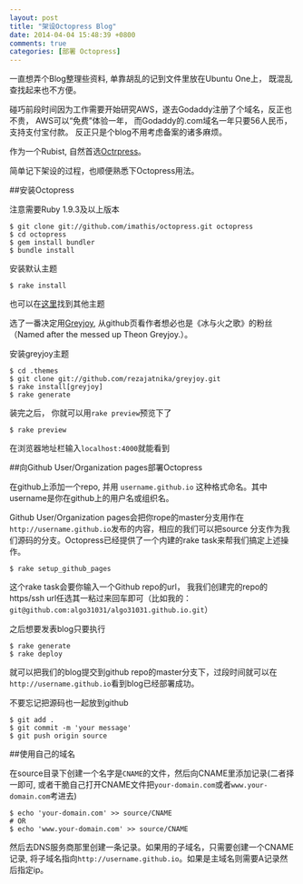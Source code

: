 ```yaml
---
layout: post
title: "架设Octopress Blog"
date: 2014-04-04 15:48:39 +0800
comments: true
categories: [部署 Octopress]
---
```

一直想弄个Blog整理些资料, 单靠胡乱的记到文件里放在Ubuntu One上， 既混乱查找起来也不方便。

碰巧前段时间因为工作需要开始研究AWS，遂去Godaddy注册了个域名，反正也不贵， AWS可以“免费”体验一年， 而Godaddy的.com域名一年只要56人民币，支持支付宝付款。 反正只是个blog不用考虑备案的诸多麻烦。

作为一个Rubist, 自然首选[Octrpress](http://octopress.org/)。

简单记下架设的过程，也顺便熟悉下Octopress用法。

##安装Octopress

注意需要Ruby 1.9.3及以上版本    

    $ git clone git://github.com/imathis/octopress.git octopress
    $ cd octopress
    $ gem install bundler
    $ bundle install

安装默认主题

    $ rake install

也可以在[这里](https://github.com/imathis/octopress/wiki/3rd-Party-Octopress-Themes)找到其他主题

选了一番决定用[Greyjoy](https://github.com/rezajatnika/greyjoy), 从github页看作者想必也是《冰与火之歌》的粉丝（Named after the messed up Theon Greyjoy.）。

安装greyjoy主题

    $ cd .themes
    $ git clone git://github.com/rezajatnika/greyjoy.git
    $ rake install[greyjoy]
    $ rake generate   

装完之后， 你就可以用`rake preview`预览下了

    $ rake preview

在浏览器地址栏输入`localhost:4000`就能看到        
  
##向Github User/Organization pages部署Octopress

在github上添加一个repo, 并用 `username.github.io` 这种格式命名。其中username是你在github上的用户名或组织名。

Github User/Organization pages会把你rope的master分支用作在`http://username.github.io`发布的内容，相应的我们可以把source 分支作为我们源码的分支。Octopress已经提供了一个内建的rake task来帮我们搞定上述操作。

    $ rake setup_github_pages

这个rake  task会要你输入一个Github repo的url， 我我们创建完的repo的https/ssh url任选其一粘过来回车即可（比如我的： `git@github.com:algo31031/algo31031.github.io.git`）

之后想要发表blog只要执行

    $ rake generate
    $ rake deploy

就可以把我们的blog提交到github repo的master分支下，过段时间就可以在`http://username.github.io`看到blog已经部署成功。

不要忘记把源码也一起放到github

    $ git add .
    $ git commit -m 'your message'
    $ git push origin source

##使用自己的域名

在source目录下创建一个名字是`CNAME`的文件，然后向CNAME里添加记录(二者择一即可, 或者干脆自己打开CNAME文件把`your-domain.com`或者`www.your-domain.com`考进去)

    $ echo 'your-domain.com' >> source/CNAME
    # OR
    $ echo 'www.your-domain.com' >> source/CNAME

然后去DNS服务商那里创建一条记录。如果用的子域名，只需要创建一个CNAME记录, 将子域名指向`http://username.github.io`。如果是主域名则需要A记录然后指定ip。